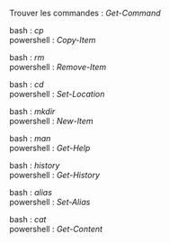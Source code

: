 Trouver les commandes : _Get-Command_  

bash : _cp_  
powershell : _Copy-Item_  

bash : _rm_  
powershell : _Remove-Item_  

bash : _cd_  
powershell : _Set-Location_  

bash : _mkdir_  
powershell : _New-Item_  

bash : _man_  
powershell : _Get-Help_  

bash : _history_  
powershell : _Get-History_  

bash : _alias_  
powershell : _Set-Alias_  

bash : _cat_  
powershell : _Get-Content_  
